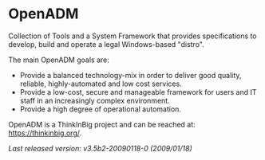 # OpenADM
Collection of Tools and a System Framework that provides specifications to develop, build and operate a legal Windows-based "distro".

The main OpenADM goals are:

- Provide a balanced technology-mix in order to deliver good quality, reliable, highly-automated and low cost services.
- Provide a low-cost, secure and manageable framework for users and IT staff in an increasingly complex environment.
- Provide a high degree of operational automation.

OpenADM is a ThinkInBig project and can be reached at: https://thinkinbig.org/.

_Last released version: v3.5b2-20090118-0 (2009/01/18)_